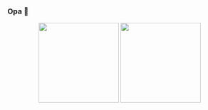 ### Opa 👋

<div align="center">
  <img height="180em" src="https://github-readme-stats.vercel.app/api?username=Luuls&theme=dark&show_icons=true">
  <img height="180em" src="https://github-readme-stats-sigma-five.vercel.app/api/top-langs/?username=Luuls&layout=compact&langs_count=7&theme=dark">
</div>
<!--
**Luuls/Luuls** is a ✨ _special_ ✨ repository because its `README.md` (this file) appears on your GitHub profile.

Here are some ideas to get you started:

- 🔭 I’m currently working on ...
- 🌱 I’m currently learning ...
- 👯 I’m looking to collaborate on ...
- 🤔 I’m looking for help with ...
- 💬 Ask me about ...
- 📫 How to reach me: ...
- 😄 Pronouns: ...
- ⚡ Fun fact: ...
-->
